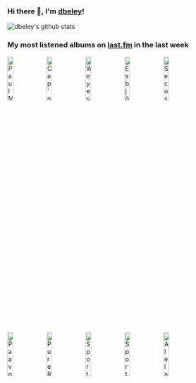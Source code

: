 ### Hi there 👋, I'm [dbeley](https://dbeley.ovh/en)!

![dbeley's github stats](https://github-readme-stats.vercel.app/api?username=dbeley)

### My most listened albums on [last.fm](https://www.last.fm/user/d_beley) in the last week

[<img src='https://lastfm.freetls.fastly.net/i/u/300x300/a22fb7c98d9393371b71b49ac1f520bf.jpg' width='16%' height='16%' alt='Paul McCartney - Back in the U.S. Live 2002'>](https://www.last.fm/music/paul%2bmccartney/back%2bin%2bthe%2bu.s.%2blive%2b2002)&nbsp;
[<img src='https://lastfm.freetls.fastly.net/i/u/300x300/d94e6542d43e2f0dc1a3c66c6fb56b70.jpg' width='16%' height='16%' alt='Cap’n Jazz - Analphabetapolothology'>](https://www.last.fm/music/cap%25e2%2580%2599n%2bjazz/analphabetapolothology)&nbsp;
[<img src='https://lastfm.freetls.fastly.net/i/u/300x300/8214c56f1e5bc67fcd1f29073dedf822.jpg' width='16%' height='16%' alt='Weyes Blood - And In The Darkness, Hearts Aglow'>](https://www.last.fm/music/weyes%2bblood/and%2bin%2bthe%2bdarkness%252c%2bhearts%2baglow)&nbsp;
[<img src='https://lastfm.freetls.fastly.net/i/u/300x300/665e4a8c056bec1450a184ac17db4a6c.jpg' width='16%' height='16%' alt='Esbjörn Svensson - HOME.S.'>](https://www.last.fm/music/esbj%25c3%25b6rn%2bsvensson/home.s.)&nbsp;
[<img src='https://lastfm.freetls.fastly.net/i/u/300x300/38cc95656ad37f1eb52204d6023c7c8b.png' width='16%' height='16%' alt='Secos & Molhados - Secos & Molhados'>](https://www.last.fm/music/secos%2b%2526%2bmolhados/secos%2b%2526%2bmolhados)&nbsp;
<br>
[<img src='https://lastfm.freetls.fastly.net/i/u/300x300/46c99df80d054250844d6f120252f033.png' width='16%' height='16%' alt='Paavoharju - Yhä hämärää'>](https://www.last.fm/music/paavoharju/yh%25c3%25a4%2bh%25c3%25a4m%25c3%25a4r%25c3%25a4%25c3%25a4)&nbsp;
[<img src='https://lastfm.freetls.fastly.net/i/u/300x300/f629286ae5b14d23ac91cb246ced1760.png' width='16%' height='16%' alt='Pure Reason Revolution - The Dark Third'>](https://www.last.fm/music/pure%2breason%2brevolution/the%2bdark%2bthird)&nbsp;
[<img src='https://lastfm.freetls.fastly.net/i/u/300x300/3746d8f485644e6cce18efc2d695cd46.jpg' width='16%' height='16%' alt='Sport - Bon Voyage'>](https://www.last.fm/music/sport/bon%2bvoyage)&nbsp;
[<img src='https://lastfm.freetls.fastly.net/i/u/300x300/77f358d1097ee096cc2126077132cfdf.jpg' width='16%' height='16%' alt='Sport - Colors'>](https://www.last.fm/music/sport/colors)&nbsp;
[<img src='https://lastfm.freetls.fastly.net/i/u/300x300/9b51e54a39648a1a1f59699615664e4a.jpg' width='16%' height='16%' alt='Alela Diane - To Be Still'>](https://www.last.fm/music/alela%2bdiane/to%2bbe%2bstill)&nbsp;
<br>
